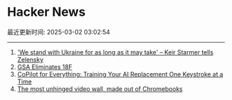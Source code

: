# Hacker News

最近更新时间: 2025-03-02 03:02:54

--- 
1. ['We stand with Ukraine for as long as it may take' – Keir Starmer tells Zelensky](https://www.bbc.com/news/live/cn5220x56pqt) 
2. [GSA Eliminates 18F](https://www.nextgov.com/people/2025/03/gsa-eliminates-18f/403400/) 
3. [CoPilot for Everything: Training Your AI Replacement One Keystroke at a Time](https://substack.com/home/post/p-158101095) 
4. [The most unhinged video wall, made out of Chromebooks](https://varun.ch/posts/videowall/) 
